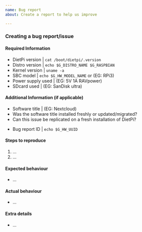 ```yaml
---
name: Bug report
about: Create a report to help us improve

---
```


### Creating a bug report/issue

#### Required Information
- DietPi version | `cat /boot/dietpi/.version`
- Distro version | `echo $G_DISTRO_NAME $G_RASPBIAN`
- Kernel version | `uname -a`
- SBC model | `echo $G_HW_MODEL_NAME` or (EG: RPi3)
- Power supply used | (EG: 5V 1A RAVpower)
- SDcard used | (EG: SanDisk ultra)

#### Additional Information (if applicable)
- Software title | (EG: Nextcloud)
- Was the software title installed freshly or updated/migrated?
- Can this issue be replicated on a fresh installation of DietPi?
<!-- If you sent a "dietpi-bugreport", please paste the ID here -->
- Bug report ID | `echo $G_HW_UUID`

#### Steps to reproduce
<!-- Explain how to reproduce the issue -->
1. ...
2. ...

#### Expected behaviour
<!-- What SHOULD be happening? -->
- ...

#### Actual behaviour
<!-- What IS happening? -->
- ...

#### Extra details
<!-- Please post any extra details that might help solve the issue -->
- ...
